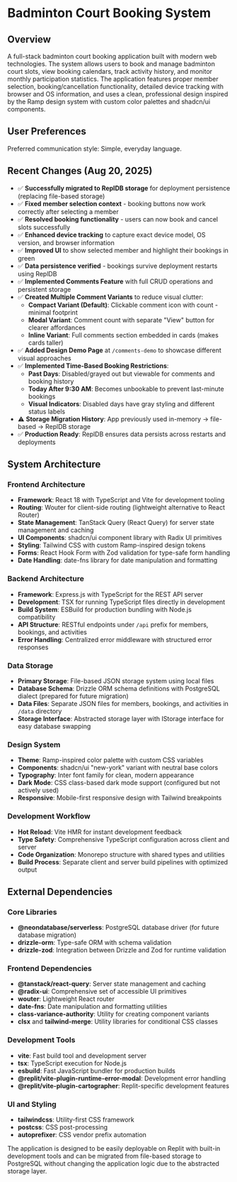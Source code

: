 # Badminton Court Booking System

## Overview

A full-stack badminton court booking application built with modern web technologies. The system allows users to book and manage badminton court slots, view booking calendars, track activity history, and monitor monthly participation statistics. The application features proper member selection, booking/cancellation functionality, detailed device tracking with browser and OS information, and uses a clean, professional design inspired by the Ramp design system with custom color palettes and shadcn/ui components.

## User Preferences

Preferred communication style: Simple, everyday language.

## Recent Changes (Aug 20, 2025)

- ✅ **Successfully migrated to ReplDB storage** for deployment persistence (replacing file-based storage)
- ✅ **Fixed member selection context** - booking buttons now work correctly after selecting a member
- ✅ **Resolved booking functionality** - users can now book and cancel slots successfully
- ✅ **Enhanced device tracking** to capture exact device model, OS version, and browser information
- ✅ **Improved UI** to show selected member and highlight their bookings in green
- ✅ **Data persistence verified** - bookings survive deployment restarts using ReplDB
- ✅ **Implemented Comments Feature** with full CRUD operations and persistent storage
- ✅ **Created Multiple Comment Variants** to reduce visual clutter:
  - **Compact Variant (Default)**: Clickable comment icon with count - minimal footprint
  - **Modal Variant**: Comment count with separate "View" button for clearer affordances
  - **Inline Variant**: Full comments section embedded in cards (makes cards taller)
- ✅ **Added Design Demo Page** at `/comments-demo` to showcase different visual approaches
- ✅ **Implemented Time-Based Booking Restrictions**:
  - **Past Days**: Disabled/grayed out but viewable for comments and booking history
  - **Today After 9:30 AM**: Becomes unbookable to prevent last-minute bookings
  - **Visual Indicators**: Disabled days have gray styling and different status labels
- ⚠️ **Storage Migration History**: App previously used in-memory → file-based → ReplDB storage
- ✅ **Production Ready**: ReplDB ensures data persists across restarts and deployments

## System Architecture

### Frontend Architecture
- **Framework**: React 18 with TypeScript and Vite for development tooling
- **Routing**: Wouter for client-side routing (lightweight alternative to React Router)
- **State Management**: TanStack Query (React Query) for server state management and caching
- **UI Components**: shadcn/ui component library with Radix UI primitives
- **Styling**: Tailwind CSS with custom Ramp-inspired design tokens
- **Forms**: React Hook Form with Zod validation for type-safe form handling
- **Date Handling**: date-fns library for date manipulation and formatting

### Backend Architecture
- **Framework**: Express.js with TypeScript for the REST API server
- **Development**: TSX for running TypeScript files directly in development
- **Build System**: ESBuild for production bundling with Node.js compatibility
- **API Structure**: RESTful endpoints under `/api` prefix for members, bookings, and activities
- **Error Handling**: Centralized error middleware with structured error responses

### Data Storage
- **Primary Storage**: File-based JSON storage system using local files
- **Database Schema**: Drizzle ORM schema definitions with PostgreSQL dialect (prepared for future migration)
- **Data Files**: Separate JSON files for members, bookings, and activities in `/data` directory
- **Storage Interface**: Abstracted storage layer with IStorage interface for easy database swapping

### Design System
- **Theme**: Ramp-inspired color palette with custom CSS variables
- **Components**: shadcn/ui "new-york" variant with neutral base colors
- **Typography**: Inter font family for clean, modern appearance
- **Dark Mode**: CSS class-based dark mode support (configured but not actively used)
- **Responsive**: Mobile-first responsive design with Tailwind breakpoints

### Development Workflow
- **Hot Reload**: Vite HMR for instant development feedback
- **Type Safety**: Comprehensive TypeScript configuration across client and server
- **Code Organization**: Monorepo structure with shared types and utilities
- **Build Process**: Separate client and server build pipelines with optimized output

## External Dependencies

### Core Libraries
- **@neondatabase/serverless**: PostgreSQL database driver (for future database migration)
- **drizzle-orm**: Type-safe ORM with schema validation
- **drizzle-zod**: Integration between Drizzle and Zod for runtime validation

### Frontend Dependencies
- **@tanstack/react-query**: Server state management and caching
- **@radix-ui**: Comprehensive set of accessible UI primitives
- **wouter**: Lightweight React router
- **date-fns**: Date manipulation and formatting utilities
- **class-variance-authority**: Utility for creating component variants
- **clsx** and **tailwind-merge**: Utility libraries for conditional CSS classes

### Development Tools
- **vite**: Fast build tool and development server
- **tsx**: TypeScript execution for Node.js
- **esbuild**: Fast JavaScript bundler for production builds
- **@replit/vite-plugin-runtime-error-modal**: Development error handling
- **@replit/vite-plugin-cartographer**: Replit-specific development features

### UI and Styling
- **tailwindcss**: Utility-first CSS framework
- **postcss**: CSS post-processing
- **autoprefixer**: CSS vendor prefix automation

The application is designed to be easily deployable on Replit with built-in development tools and can be migrated from file-based storage to PostgreSQL without changing the application logic due to the abstracted storage layer.